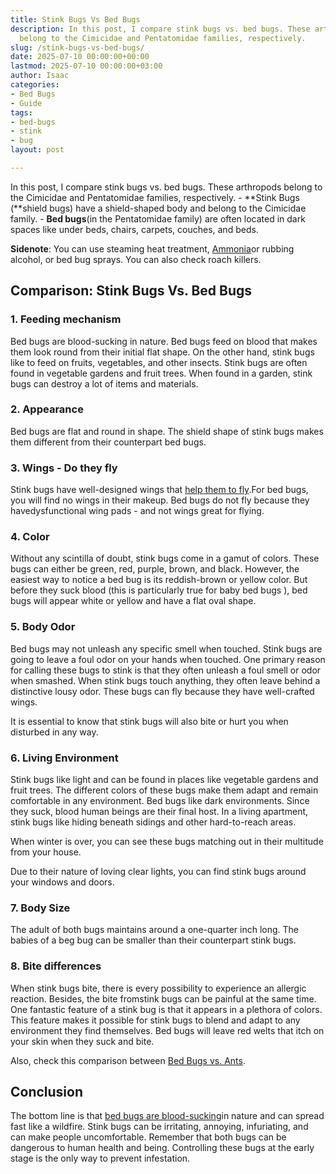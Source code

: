 ```yaml
---
title: Stink Bugs Vs Bed Bugs
description: In this post, I compare stink bugs vs. bed bugs. These arthropods 
  belong to the Cimicidae and Pentatomidae families, respectively.
slug: /stink-bugs-vs-bed-bugs/
date: 2025-07-10 00:00:00+00:00
lastmod: 2025-07-10 00:00:00+03:00
author: Isaac
categories:
- Bed Bugs
- Guide
tags:
- bed-bugs
- stink
- bug
layout: post

---
```

In this post, I compare stink bugs vs. bed bugs. These arthropods belong to the Cimicidae and Pentatomidae families, respectively. - **Stink Bugs (**shield bugs) have a shield-shaped body and belong to the Cimicidae family. - **Bed bugs**(in the Pentatomidae family) are often located in dark spaces like under beds, chairs, carpets, couches, and beds.

**Sidenote**: You can use steaming heat treatment, [Ammonia](https://pestpolicy.com/does-ammonia-kill-[bed-bugs](https://pestpolicy.com/what-do-stink-bugs-eat/)/)or rubbing alcohol, or bed bug sprays. You can also check roach killers.

##  Comparison: Stink Bugs Vs. Bed Bugs

###  1. Feeding mechanism

Bed bugs are blood-sucking in nature. Bed bugs feed on blood that makes them look round from their initial flat shape. On the other hand, stink bugs like to feed on fruits, vegetables, and other insects. Stink bugs are often found in vegetable gardens and fruit trees. When found in a garden, stink bugs can destroy a lot of items and materials.

###  2. Appearance

Bed bugs are flat and round in shape. The shield shape of stink bugs makes them different from their counterpart bed bugs.

###  3. Wings - Do they fly

Stink bugs have well-designed wings that [help them to fly](https://www.terminix.com/pest-control/stink-bugs/behavior/do-stink-bugs-fly/).For bed bugs, you will find no wings in their makeup. Bed bugs do not fly because they havedysfunctional wing pads - and not wings great for flying.

###  4. Color

Without any scintilla of doubt, stink bugs come in a gamut of colors. These bugs can either be green, red, purple, brown, and black. However, the easiest way to notice a bed bug is its reddish-brown or yellow color. But before they suck blood (this is particularly true for baby bed bugs ), bed bugs will appear white or yellow and have a flat oval shape.

###  5. Body Odor

Bed bugs may not unleash any specific smell when touched. Stink bugs are going to leave a foul odor on your hands when touched. One primary reason for calling these bugs to stink is that they often unleash a foul smell or odor when smashed. When stink bugs touch anything, they often leave behind a distinctive lousy odor. These bugs can fly because they have well-crafted wings.

It is essential to know that stink bugs will also bite or hurt you when disturbed in any way.

###  6. Living Environment

Stink bugs like light and can be found in places like vegetable gardens and fruit trees. The different colors of these bugs make them adapt and remain comfortable in any environment. Bed bugs like dark environments. Since they suck, blood human beings are their final host. In a living apartment, stink bugs like hiding beneath sidings and other hard-to-reach areas.

When winter is over, you can see these bugs matching out in their multitude from your house.

Due to their nature of loving clear lights, you can find stink bugs around your windows and doors.

###  7. Body Size

The adult of both bugs maintains around a one-quarter inch long. The babies of a beg bug can be smaller than their counterpart stink bugs.

###  8. Bite differences

When stink bugs bite, there is every possibility to experience an allergic reaction. Besides, the bite fromstink bugs can be painful at the same time. One fantastic feature of a stink bug is that it appears in a plethora of colors. This feature makes it possible for stink bugs to blend and adapt to any environment they find themselves. Bed bugs will leave red welts that itch on your skin when they suck and bite.

Also, check this comparison between [Bed Bugs vs. Ants](https://pestpolicy.com/bed-bugs-vs-ants/).

##  Conclusion

The bottom line is that [bed bugs are blood-sucking](https://pestpolicy.com/how-do-bed-bugs-spread/)in nature and can spread fast like a wildfire. Stink bugs can be irritating, annoying, infuriating, and can make people uncomfortable. Remember that both bugs can be dangerous to human health and being. Controlling these bugs at the early stage is the only way to prevent infestation.